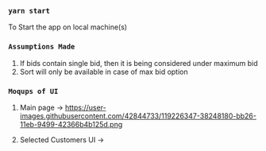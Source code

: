 ### `yarn start`

To Start the app on local machine(s)

### `Assumptions Made`

1. If bids contain single bid, then it is being considered under maximum bid
2. Sort will only be available in case of max bid option

### `Moqups of UI`
1. Main page -> https://user-images.githubusercontent.com/42844733/119226347-38248180-bb26-11eb-9499-42366b4b125d.png

2. Selected Customers UI -> 

